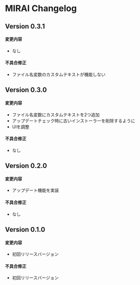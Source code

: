 # MIRAI Changelog

## Version 0.3.1
#### 変更内容
- なし

#### 不具合修正
- ファイル名変数のカスタムテキストが機能しない

## Version 0.3.0
#### 変更内容
- ファイル名変数にカスタムテキストを2つ追加
- アップデートチェック時に古いインストーラーを削除するように
- UIを調整

#### 不具合修正
- なし

## Version 0.2.0
#### 変更内容
- アップデート機能を実装

#### 不具合修正
- なし

## Version 0.1.0
#### 変更内容
- 初回リリースバージョン

#### 不具合修正
- 初回リリースバージョン
